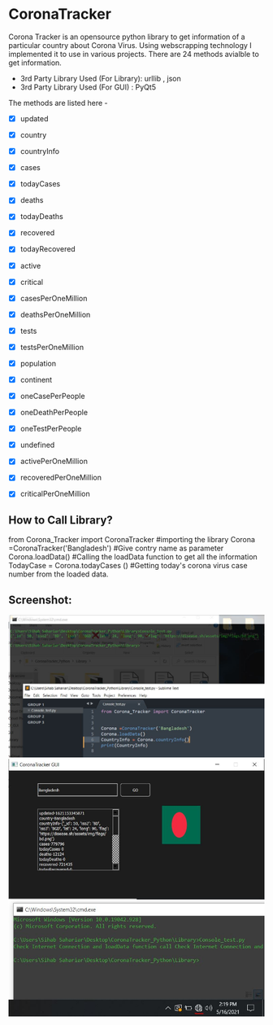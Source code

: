 # CoronaTracker
Corona Tracker is an opensource python library to get information of a particular country about Corona Virus.
Using webscrapping technology I implemented it to use in various projects. There are 24 methods avialble to get information.
- 3rd Party Library Used (For Library): urllib , json
- 3rd Party Library Used (For GUI) : PyQt5


The methods are listed here -
- [x] updated
- [x] country 
- [x] countryInfo 
- [x] cases 
- [x] todayCases 
- [x] deaths 
- [x] todayDeaths 
- [x] recovered 
- [x] todayRecovered
- [x] active 
- [x] critical 
- [x] casesPerOneMillion 
- [x] deathsPerOneMillion 
- [x] tests 
- [x] testsPerOneMillion 
- [x] population 
- [x] continent 
- [x] oneCasePerPeople 
- [x] oneDeathPerPeople 
- [x] oneTestPerPeople 
- [x] undefined 
- [x] activePerOneMillion 
- [x] recoveredPerOneMillion 
- [x] criticalPerOneMillion 


How to Call Library?
----------------------
 from Corona_Tracker import CoronaTracker #importing the library
 Corona =CoronaTracker('Bangladesh') #Give contry name as parameter 
 Corona.loadData()  #Calling the loadData function to get all the information 
 TodayCase = Corona.todayCases ()   #Getting today's corona virus case number from the loaded data.   


Screenshot:
-----------------
<img src="screenshot/console.JPG">
          
<img src="screenshot/gui.JPG">
          
<img src="screenshot/nonet.JPG">

